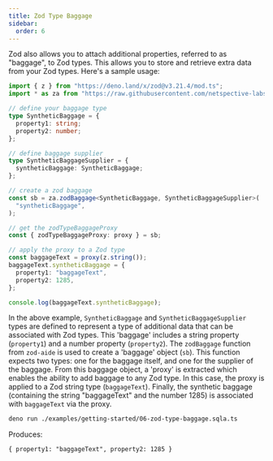 ```yaml
---
title: Zod Type Baggage
sidebar:
  order: 6
---
```


<!-- ## Zod Type Baggage -->

Zod also allows you to attach additional properties, referred to as "baggage",
to Zod types. This allows you to store and retrieve extra data from your Zod
types. Here's a sample usage:

```typescript filename="examples/getting-started/06-zod-type-baggage.sqla.ts"
import { z } from "https://deno.land/x/zod@v3.21.4/mod.ts";
import * as za from "https://raw.githubusercontent.com/netspective-labs/sql-aide/vX.Y.Z/lib/universal/zod-aide.ts";

// define your baggage type
type SyntheticBaggage = {
  property1: string;
  property2: number;
};

// define baggage supplier
type SyntheticBaggageSupplier = {
  syntheticBaggage: SyntheticBaggage;
};

// create a zod baggage
const sb = za.zodBaggage<SyntheticBaggage, SyntheticBaggageSupplier>(
  "syntheticBaggage",
);

// get the zodTypeBaggageProxy
const { zodTypeBaggageProxy: proxy } = sb;

// apply the proxy to a Zod type
const baggageText = proxy(z.string());
baggageText.syntheticBaggage = {
  property1: "baggageText",
  property2: 1285,
};

console.log(baggageText.syntheticBaggage);
```

In the above example, `SyntheticBaggage` and `SyntheticBaggageSupplier` types
are defined to represent a type of additional data that can be associated with
Zod types. This 'baggage' includes a string property (`property1`) and a number
property (`property2`). The `zodBaggage` function from `zod-aide` is used to
create a 'baggage' object (`sb`). This function expects two types: one for the
baggage itself, and one for the supplier of the baggage. From this baggage
object, a 'proxy' is extracted which enables the ability to add baggage to any
Zod type. In this case, the proxy is applied to a Zod string type
(`baggageText`). Finally, the synthetic baggage (containing the string
"baggageText" and the number 1285) is associated with `baggageText` via the
proxy.

```bash
deno run ./examples/getting-started/06-zod-type-baggage.sqla.ts
```

Produces:

```
{ property1: "baggageText", property2: 1285 }
```
